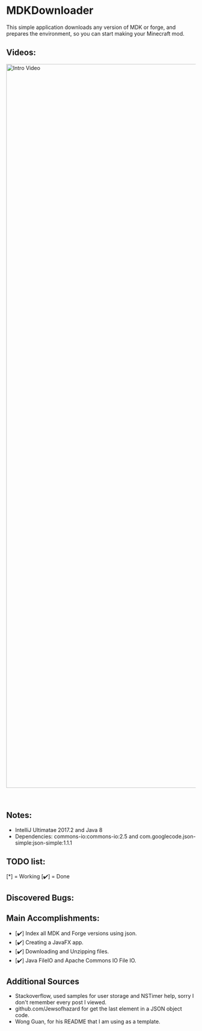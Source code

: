 # MDKDownloader
This simple application downloads any version of MDK or forge, and prepares the environment, so you can start making your Minecraft mod.

## Videos:
<p>
<img src='https://github.com/TylerJaacks/MDKDownloader/blob/master/media/demo.gif?raw=true' title='Intro Video' width='1080' height='1920' alt='Intro Video' />
</p><br>

## Notes:
- IntelliJ Ultimatae 2017.2 and Java 8
- Dependencies: commons-io:commons-io:2.5 and com.googlecode.json-simple:json-simple:1.1.1

## TODO list:

[*] = Working [✔️] = Done

## Discovered Bugs:

## Main Accomplishments:
- [✔️] Index all MDK and Forge versions using json.
- [✔️] Creating a JavaFX app.
- [✔️] Downloading and Unzipping files.
- [✔️] Java FileIO and Apache Commons IO File IO.

## Additional Sources
- Stackoverflow, used samples for user storage and NSTimer help, sorry I don't remember every post I viewed.
- github.com/Jewsofhazard for get the last element in a JSON object code.
- Wong Guan, for his README that I am using as a template.

